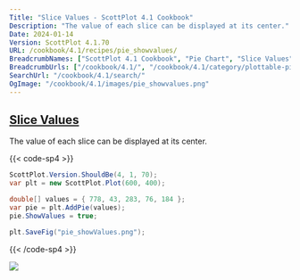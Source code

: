 ```yaml
---
Title: "Slice Values - ScottPlot 4.1 Cookbook"
Description: "The value of each slice can be displayed at its center."
Date: 2024-01-14
Version: ScottPlot 4.1.70
URL: /cookbook/4.1/recipes/pie_showvalues/
BreadcrumbNames: ["ScottPlot 4.1 Cookbook", "Pie Chart", "Slice Values"]
BreadcrumbUrls: ["/cookbook/4.1/", "/cookbook/4.1/category/plottable-pie", "/cookbook/4.1/recipes/pie_showvalues/"]
SearchUrl: "/cookbook/4.1/search/"
OgImage: "/cookbook/4.1/images/pie_showvalues.png"
---
```


<h2><a id='slice-values' href='/cookbook/4.1/recipes/pie_showvalues/'>Slice Values</a></h2>

The value of each slice can be displayed at its center.

{{< code-sp4 >}}

```cs
ScottPlot.Version.ShouldBe(4, 1, 70);
var plt = new ScottPlot.Plot(600, 400);

double[] values = { 778, 43, 283, 76, 184 };
var pie = plt.AddPie(values);
pie.ShowValues = true;

plt.SaveFig("pie_showValues.png");
```

{{< /code-sp4 >}}

<img src='../../images/pie_showvalues.png' class='d-block mx-auto my-5' />


